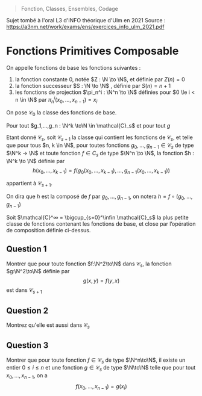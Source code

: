 > Fonction, Classes, Ensembles, Codage

Sujet tombé à l'oral L3 d'INFO théorique d'Ulm en 2021
Source : https://a3nm.net/work/exams/ens/exercices_info_ulm_2021.pdf

# Fonctions Primitives Composable


On appelle fonctions de base les fonctions suivantes :
1. la fonction constante $0$, notée $Z : \N \to \N$, et définie par $Z(n) = 0$
2. la fonction successeur $S : \N \to \N$ , définie par $S(n) = n + 1$
3. les fonctions de projection $\pi_n^i : \N^n \to \N$ définies pour $0 \le i < n \in \N$ par $\pi_n^i(x_0, . . . , x_{n−1}) = x_i$

On pose $\mathcal{C}_0$ la classe des fonctions de base.

Pour tout $g_1,...,g_n : \N^k \to\N \in \mathcal{C}_s$ et pour tout $g$

Etant donné $\mathcal{C}_s$, soit $\mathcal{C}_{s+1}$ la classe qui contient les fonctions de $\mathcal{C}_s$, et telle que pour tous $n, k \in \N$, pour toutes fonctions $g_0, . . . , g_{n−1} \in \mathcal{C}_s$ de type $\N^k → \N$ et toute fonction $f \in C_s$ de type $\N^n \to \N$, la fonction $h : \N^k \to \N$ définie par
$$h(x_0, . . . , x_{k−1}) = f(g_0(x_0, . . . , x_{k−1}), . . . , g_{n−1}(x_0, . . . , x_{k−1}))$$

 appartient à $\mathcal{C}_{s+1}$.
 
 On dira que $h$ est la composé de $f$ par $g_0,...,g_{n-1}$, on notera $h = f\circ (g_0,...,g_{n-1})$
 
 Soit $\mathcal{C}^∞ = \bigcup_{s=0}^\infin \mathcal{C}_s$ la plus petite classe de fonctions contenant les fonctions de base, et close par l’opération de composition définie ci-dessus.

## Question 1
Montrer que pour toute fonction $f:\N^2\to\N$ dans $\mathcal{C}_s$, la fonction $g:\N^2\to\N$ définie par 
$$
g(x,y) = f(y,x)
$$
est dans $\mathcal{C}_{s+1}$

## Question 2
Montrez qu'elle est aussi dans $\mathcal{C}_{s}$

## Question 3
Montrer que pour toute fonction $f\in\mathcal{C}_s$ de type $\N^n\to\N$, il existe un entier $0\le i \le n$ et une fonction $g\in\mathcal{C}_s$ de type $\N\to\N$ telle que pour tout $x_0,...,x_{n-1}$, on a
$$
f(x_0,...,x_{n-1}) = g(x_i)
$$
<!--stackedit_data:
eyJoaXN0b3J5IjpbLTE4MTE2NTM2OTUsMTI4MzQ3ODU1MiwtMT
M4Njg4MzM4MSwtMzE4NTYwMjU5LDEyMjA1ODMzMzksLTM1OTUx
MjgwOV19
-->